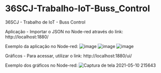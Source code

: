 # 36SCJ-Trabalho-IoT-Buss_Control
36SCJ - Trabalho de IoT - Buss Control

Aplicação - Importar o JSON no Node-red através do link: http://localhost:1880/

Exemplo da aplicação no Node-red:
![image](https://user-images.githubusercontent.com/9849614/117743240-c9b5fa00-b1dc-11eb-8fcb-3acf6cb69a57.png)
![image](https://user-images.githubusercontent.com/9849614/117743257-d4708f00-b1dc-11eb-9989-2dc92314fd6d.png)
![image](https://user-images.githubusercontent.com/9849614/117743284-df2b2400-b1dc-11eb-8858-9f156372d3df.png)

Gráficos - Para acessar, utilizar o link: http://localhost:1880/ui/

Exemplo dos gráficos no Node-red:
![Captura de tela 2021-05-10 215643](https://user-images.githubusercontent.com/9849614/117743041-662bcc80-b1dc-11eb-9734-b47adfae7198.jpg)
